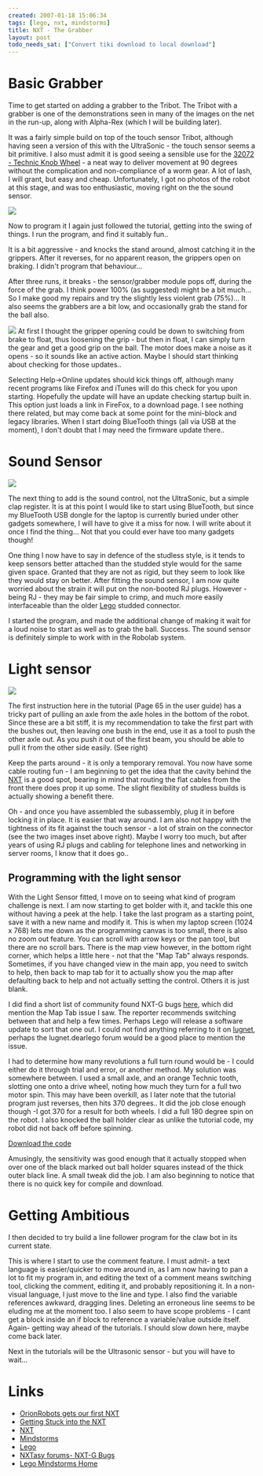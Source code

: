 ```yaml
---
created: 2007-01-18 15:06:34
tags: [lego, nxt, mindstorms]
title: NXT - The Grabber
layout: post
todo_needs_sat: ["Convert tiki download to local download"]
---
```

# Basic Grabber
Time to get started on adding a grabber to the Tribot. The Tribot with a grabber is one of the demonstrations seen in many of the images on the net in the run-up, along with Alpha-Rex (which I will be building later).

It was a fairly simple build on top of the touch sensor Tribot, although having seen a version of this with the UltraSonic - the touch sensor seems a bit primitive. I also must admit it is good seeing a sensible use for the <a href="http://www.peeron.com/inv/parts/32072" >32072 - Technic Knob Wheel</a> - a neat way to deliver movement at 90 degrees without the complication and non-compliance of a worm gear. A lot of lash, I will grant, but easy and cheap. Unfortunately, I got no photos of the robot at this stage, and was too enthusiastic, moving right on the the sound sensor.

<img src="/image413"/>

Now to program it I again just followed the tutorial, getting into the swing of things. I run the program, and find it suitably fun..

It is a bit aggressive - and knocks the stand around, almost catching it in the grippers. After it reverses, for no apparent reason, the grippers open on braking. I didn't program that behaviour...

After three runs, it breaks - the sensor/grabber module pops off, during the force of the grab. I think power 100% (as suggested) might be a bit much... So I make good my repairs and try the slightly less violent grab (75%)... It also seems the grabbers are a bit low, and occasionally grab the stand for the ball also.

<img src="/image414"/>
At first I thought the gripper opening could be down to switching from brake to float, thus loosening the grip - but then in float, I can simply turn the gear and get a good grip on the ball. The motor does make a noise as it opens - so it sounds like an active action. Maybe I should start thinking about checking for those updates..

Selecting Help-&gt;Online updates should kick things off, although many recent programs like Firefox and iTunes will do this check for you upon starting. Hopefully the update will have an update checking startup built in. This option just loads a link in FireFox, to a download page. I see nothing there related, but may come back at some point for the mini-block and legacy libraries. When I start doing BlueTooth things (all via USB at the moment), I don't doubt that I may need the firmware update there..

# Sound Sensor
<img src="/image415"/>

The next thing to add is the sound control, not the UltraSonic, but a simple clap register. It is at this point I would like to start using BlueTooth, but since my BlueTooth USB dongle for the laptop is currently buried under other gadgets somewhere, I will have to give it a miss for now. I will write about it once I find the thing... Not that you could ever have too many gadgets though!

One thing I now have to say in defence of the studless style, is it tends to keep sensors better attached than the studded style would for the same given space. Granted that they are not as rigid, but they seem to look like they would stay on better. After fitting the sound sensor, I am now quite worried about the strain it will put on the non-booted RJ plugs. However - being RJ - they may be fair simple to crimp, and much more easily interfaceable than the older [Lego](Lego "The best known construction toy") studded connector.

I started the program, and made the additional change of making it wait for a loud noise to start as well as to grab the ball. Success. The sound sensor is definitely simple to work with in the Robolab system.

# Light sensor
<img src="/image418"/>

The first instruction here in the tutorial (Page 65 in the user guide) has a tricky part of pulling an axle from the axle holes in the bottom of the robot. Since these are a bit stiff, it is my recommendation to take the first part with the bushes out, then leaving one bush in the end, use it as a tool to push the other axle out. As you push it out of the first beam, you should be able to pull it from the other side easily. (See right)

Keep the parts around - it is only a temporary removal. You now have some cable routing fun - I am beginning to get the idea that the cavity behind the [NXT](/NXT "Legos NeXT generation robotics kit") is a good spot, bearing in mind that routing the flat cables from the front there does prop it up some. The slight flexibility of studless builds is actually showing a benefit there.

Oh - and once you have assembled the subassembly, plug it in before locking it in place. It is easier that way around. I am also not happy with the tightness of its fit against the touch sensor - a lot of strain on the connector (see the two images inset above right). Maybe I worry too much, but after years of using RJ plugs and cabling for telephone lines and networking in server rooms, I know that it does go..

## Programming with the light sensor

With the Light Sensor fitted, I move on to seeing what kind of program challenge is next. I am now starting to get bolder with it, and tackle this one without having a peek at the help. I take the last program as a starting point, save it with a new name and modify it. This is when my laptop screen (1024 x 768) lets me down as the programming canvas is too small, there is also no zoom out feature. You can scroll with arrow keys or the pan tool, but there are no scroll bars. There is the map view however, in the bottom right corner, which helps a little here - not that the "Map Tab" always responds. Sometimes, if you have changed view in the main app, you need to switch to help, then back to map tab for it to actually show you the map after defaulting back to help and not actually setting the control. Others it is just blank.

I did find a short list of community found NXT-G bugs <a href="http://forums.nxtasy.org/index.php?showtopic=178&amp;st=0&amp;#">here</a>, which did mention the Map Tab issue I saw. The reporter recommends switching between that and help a few times. Perhaps Lego will release a software update to sort that one out. I could not find anything referring to it on
  [lugnet](/Lugnet "Lego Users Group Network"), perhaps the lugnet.dearlego forum would be a good place to mention the issue.

I had to determine how many revolutions a full turn round would be - I could either do it through trial and error, or another method. My solution was somewhere between. I used a small axle, and an orange Technic tooth, slotting one onto a drive wheel, noting how much they turn for a full two motor spin. This may have been overkill, as I later note that the tutorial program just reverses, then hits 370 degrees.. It did the job close enough though -I got 370 for a result for both wheels. I did a full 180 degree spin on the robot. I also knocked the ball holder clear as unlike the tutorial code, my robot did not back off before spinning.

<a href="http://orionrobots.co.uk/tiki-download_file.php?fileId=30" >Download the code</a>

Amusingly, the sensitivity was good enough that it actually stopped when over one of the black marked out ball holder squares instead of the thick outer black line. A small tweak did the job. I am also beginning to notice that there is no quick key for compile and download.

# Getting Ambitious

I then decided to try build a line follower program for the claw bot in its current state.

This is where I start to use the comment feature. I must admit- a text language is easier/quicker to move around in, as I am now having to pan a lot to fit my program in, and editing the text of a comment means switching tool, clicking the comment, editing it, and probably repositioning it. In a non-visual language, I just move to the line and type. I also find the variable references awkward, dragging lines. Deleting an erroneous line seems to be eluding me at the moment too. I also seem to have scope problems - I cant get a block inside an if block to reference a variable/value outside itself. Again- getting way ahead of the tutorials. I should slow down here, maybe come back later.

Next in the tutorials will be the Ultrasonic sensor - but you will have to wait...

# Links

* <a href="/2007/01/10/orionRobots-gets-our-first-nxt.html">OrionRobots gets our first NXT</a>
* <a href="/2007/01/13/getting-stuck-into-the-nxt.html">Getting Stuck into the NXT</a>
* [NXT](/NXT "Legos NeXT generation robotics kit")
* [Mindstorms](/MindStorms "A Robotic construction toy system from Lego")
* [Lego](/Lego "The best known construction toy")
* <a href="http://forums.nxtasy.org/index.php?showtopic=178&amp;st=0&amp;#" >NXTasy forums- NXT-G Bugs</a>
* <a href="http://mindstorms.lego.com">Lego Mindstorms Home</a>
